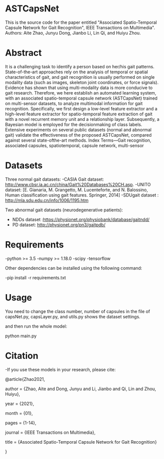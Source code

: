 # ASTCapsNet
 This is the source code for the paper entitled "Associated Spatio-Temporal Capsule Network for Gait Recognition", IEEE Transactions on Multimedia".
Authors: Aite Zhao, Junyu Dong, Jianbo Li, Lin Qi, and Huiyu Zhou.

# Abstract
It is a challenging task to identify a person based on her/his gait patterns. State-of-the-art approaches rely on the analysis of temporal or spatial characteristics of gait, and gait recognition is usually performed on single modality data (such as images, skeleton joint coordinates, or force signals). Evidence has shown that using multi-modality data is more conducive to gait research. Therefore, we here establish an automated learning system, with an associated spatio-temporal capsule network (ASTCapsNet) trained on multi-sensor datasets, to analyze multimodal information for gait recognition. Specifically, we first design a low-level feature extractor and a high-level feature extractor for spatio-temporal feature extraction of gait with a novel recurrent memory unit and a relationship layer. Subsequently, a Bayesian model is employed for the decisionmaking of class labels. Extensive experiments on several public datasets (normal and abnormal gait) validate the effectiveness of the proposed ASTCapsNet, compared against several state-ofthe-art methods.
Index Terms—Gait recognition, associated capsules, spatiotemporal, capsule network, multi-sensor

# Datasets
Three normal gait datasets: 
-CASIA Gait dataset: http://www.cbsr.ia.ac.cn/china/Gait%20Databases%20CH.asp.
-UNITO dataset: [E. Gianaria, M. Grangetto, M. Lucenteforte, and N. Balossino, Human classification using gait features. Springer, 2014]
-SDUgait dataset :  http://mla.sdu.edu.cn/info/1006/1195.htm

Two abnormal gait datasets (neurodegenerative patients):
- NDDs dataset :https://physionet.org/physiobank/database/gaitndd/
-  PD dataset: http://physionet.org/pn3/gaitpdb/


# Requirements
-python >= 3.5
-numpy >= 1.18.0
-scipy
-tensorflow

Other dependencies can be installed using the following command:

-pip install -r requirements.txt

# Usage
You need to change the class number, number of capsules in the file of capsNet.py, capsLayer.py, and utils.py shows the dataset settings.

and then run the whole model: 

python main.py




# Citation
-If you use these models in your research, please cite:

@article{Zhao2021,

author = {Zhao, Aite and Dong, Junyu and Li, Jianbo and Qi, Lin and Zhou, Huiyu},

year = {2021},

month = {01},

pages = {1-14},

journal = {IEEE Transactions on Multimedia}, 

title = {Associated Spatio-Temporal Capsule Network for Gait Recognition}

}

